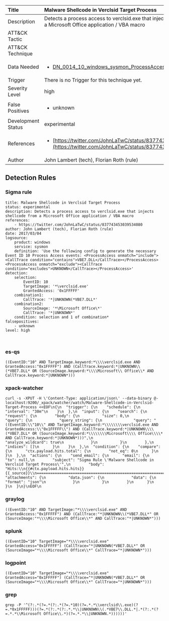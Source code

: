 | Title                | Malware Shellcode in Verclsid Target Process                                                                                                                                                 |
|:---------------------|:------------------------------------------------------------------------------------------------------------------------------------------------------------|
| Description          | Detects a process access to verclsid.exe that injects shellcode from a Microsoft Office application / VBA macro                                                                                                                                           |
| ATT&amp;CK Tactic    | <ul></ul>  |
| ATT&amp;CK Technique | <ul></ul>                             |
| Data Needed          | <ul><li>[DN_0014_10_windows_sysmon_ProcessAccess](../Data_Needed/DN_0014_10_windows_sysmon_ProcessAccess.md)</li></ul>                                                         |
| Trigger              |  There is no Trigger for this technique yet.  |
| Severity Level       | high                                                                                                                                                 |
| False Positives      | <ul><li>unknown</li></ul>                                                                  |
| Development Status   | experimental                                                                                                                                                |
| References           | <ul><li>[https://twitter.com/JohnLaTwC/status/837743453039534080](https://twitter.com/JohnLaTwC/status/837743453039534080)</li></ul>                                                          |
| Author               | John Lambert (tech), Florian Roth (rule)                                                                                                                                                |


## Detection Rules

### Sigma rule

```
title: Malware Shellcode in Verclsid Target Process
status: experimental
description: Detects a process access to verclsid.exe that injects shellcode from a Microsoft Office application / VBA macro
references:
    - https://twitter.com/JohnLaTwC/status/837743453039534080
author: John Lambert (tech), Florian Roth (rule)
date: 2017/03/04
logsource:
    product: windows
    service: sysmon
    definition: 'Use the following config to generate the necessary Event ID 10 Process Access events: <ProcessAccess onmatch="include"><CallTrace condition="contains">VBE7.DLL</CallTrace></ProcessAccess><ProcessAccess onmatch="exclude"><CallTrace condition="excludes">UNKNOWN</CallTrace></ProcessAccess>'
detection:
    selection:
        EventID: 10
        TargetImage: '*\verclsid.exe'
        GrantedAccess: '0x1FFFFF'
    combination1:
        CallTrace: '*|UNKNOWN(*VBE7.DLL*'
    combination2:
        SourceImage: '*\Microsoft Office\*'
        CallTrace: '*|UNKNOWN*'
    condition: selection and 1 of combination*
falsepositives:
    - unknown
level: high



```





### es-qs
    
```
((EventID:"10" AND TargetImage.keyword:*\\\\verclsid.exe AND GrantedAccess:"0x1FFFFF") AND (CallTrace.keyword:*|UNKNOWN\\(*VBE7.DLL* OR (SourceImage.keyword:*\\\\Microsoft\\ Office\\* AND CallTrace.keyword:*|UNKNOWN*)))
```


### xpack-watcher
    
```
curl -s -XPUT -H \'Content-Type: application/json\' --data-binary @- localhost:9200/_xpack/watcher/watch/Malware-Shellcode-in-Verclsid-Target-Process <<EOF\n{\n  "trigger": {\n    "schedule": {\n      "interval": "30m"\n    }\n  },\n  "input": {\n    "search": {\n      "request": {\n        "body": {\n          "size": 0,\n          "query": {\n            "query_string": {\n              "query": "((EventID:\\"10\\" AND TargetImage.keyword:*\\\\\\\\verclsid.exe AND GrantedAccess:\\"0x1FFFFF\\") AND (CallTrace.keyword:*|UNKNOWN\\\\(*VBE7.DLL* OR (SourceImage.keyword:*\\\\\\\\Microsoft\\\\ Office\\\\* AND CallTrace.keyword:*|UNKNOWN*)))",\n              "analyze_wildcard": true\n            }\n          }\n        },\n        "indices": []\n      }\n    }\n  },\n  "condition": {\n    "compare": {\n      "ctx.payload.hits.total": {\n        "not_eq": 0\n      }\n    }\n  },\n  "actions": {\n    "send_email": {\n      "email": {\n        "to": null,\n        "subject": "Sigma Rule \'Malware Shellcode in Verclsid Target Process\'",\n        "body": "Hits:\\n{{#ctx.payload.hits.hits}}{{_source}}\\n================================================================================\\n{{/ctx.payload.hits.hits}}",\n        "attachments": {\n          "data.json": {\n            "data": {\n              "format": "json"\n            }\n          }\n        }\n      }\n    }\n  }\n}\nEOF\n
```


### graylog
    
```
((EventID:"10" AND TargetImage:"*\\\\verclsid.exe" AND GrantedAccess:"0x1FFFFF") AND (CallTrace:"*|UNKNOWN\\(*VBE7.DLL*" OR (SourceImage:"*\\\\Microsoft Office\\*" AND CallTrace:"*|UNKNOWN*")))
```


### splunk
    
```
((EventID="10" TargetImage="*\\\\verclsid.exe" GrantedAccess="0x1FFFFF") (CallTrace="*|UNKNOWN(*VBE7.DLL*" OR (SourceImage="*\\\\Microsoft Office\\*" CallTrace="*|UNKNOWN*")))
```


### logpoint
    
```
((EventID="10" TargetImage="*\\\\verclsid.exe" GrantedAccess="0x1FFFFF") (CallTrace="*|UNKNOWN(*VBE7.DLL*" OR (SourceImage="*\\\\Microsoft Office\\*" CallTrace="*|UNKNOWN*")))
```


### grep
    
```
grep -P '^(?:.*(?=.*(?:.*(?=.*10)(?=.*.*\\verclsid\\.exe)(?=.*0x1FFFFF)))(?=.*(?:.*(?:.*.*\\|UNKNOWN\\(.*VBE7\\.DLL.*|.*(?:.*(?=.*.*\\Microsoft Office\\.*)(?=.*.*\\|UNKNOWN.*))))))'
```



